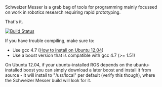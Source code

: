 Schweizer Messer is a grab bag of tools for programming mainly focussed on work
in robotics research requiring rapid prototyping.

That's it.

[![Build Status](https://jenkins.asl.ethz.ch/buildStatus/icon?job=schweizer_messer)](https://jenkins.asl.ethz.ch/job/schweizer_messer/)

If you have trouble compiling, make sure to:
* Use gcc 4.7 ([How to install on Ubuntu 12.04](http://charette.no-ip.com:81/programming/2011-12-24_GCCv47/))
* Use a boost version that is compatible with gcc 4.7 (>= 1.51)

On Ubuntu 12.04, if your ubuntu-installed ROS depends on the ubuntu-installed
boost you can simply download a later boost and install it from source - it
will install to "/usr/local" per default (verify this though), where the 
Schweizer Messer build will look for it.

